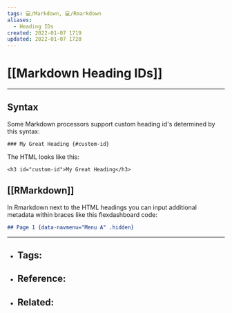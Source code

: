 ```yaml
---
tags: 💻️/Markdown, 💻️/Rmarkdown
aliases:
  - Heading IDs
created: 2022-01-07 1719
updated: 2022-01-07 1720
---
```


# [[Markdown Heading IDs]]

---

## Syntax 

Some Markdown processors support custom heading id's determined by this syntax:

```
### My Great Heading {#custom-id}
```

The HTML looks like this:

```
<h3 id="custom-id">My Great Heading</h3>
```

## [[RMarkdown]]

In Rmarkdown next to the HTML headings you can input additional metadata within braces like this flexdashboard code:

```md
## Page 1 {data-navmenu="Menu A" .hidden}
```

---

- Tags: 
	- 
- Reference:
	- 
- Related:
	- 

